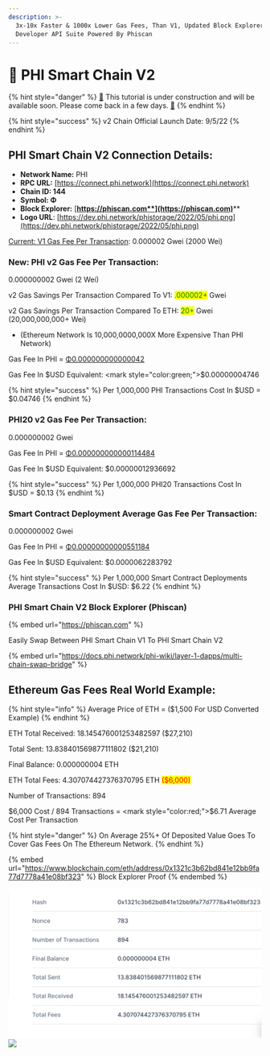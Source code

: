 ```yaml
---
description: >-
  3x-10x Faster & 1000x Lower Gas Fees, Than V1, Updated Block Explorer & Full
  Developer API Suite Powered By Phiscan
---
```


# 🚀 PHI Smart Chain V2

{% hint style="danger" %}
[🚧](https://www.google.com/search?sxsrf=ALiCzsb265cbawUp9xMGQ6aViu8xcleeNQ:1659512798784\&q=What+does+this+emoji+mean+%F0%9F%9A%A7%3F\&sa=X\&ved=2ahUKEwiDpPz2lqr5AhVsDkQIHYWqBmwQzmd6BAgaEAU) This tutorial is under construction and will be available soon. Please come back in a few days. [🚧](https://www.google.com/search?sxsrf=ALiCzsb265cbawUp9xMGQ6aViu8xcleeNQ:1659512798784\&q=What+does+this+emoji+mean+%F0%9F%9A%A7%3F\&sa=X\&ved=2ahUKEwiDpPz2lqr5AhVsDkQIHYWqBmwQzmd6BAgaEAU)
{% endhint %}

{% hint style="success" %}
v2 Chain Official Launch Date: 9/5/22
{% endhint %}

## PHI Smart Chain V2 Connection Details:

* **Network Name:** PHI
* **RPC URL:** [https://connect.phi.network](https://connect.phi.network)​
* **Chain ID: 144**
* **Symbol: Φ**
* **Block Explorer:** [**https://phiscan.com**](https://phiscan.com)****
* **Logo URL**: [https://dev.phi.network/phistorage/2022/05/phi.png](https://dev.phi.network/phistorage/2022/05/phi.png)

[Current: V1 Gas Fee Per Transaction](https://explorer.phi.network): 0.000002 Gwei (2000 Wei)

### New: PHI v2 Gas Fee Per Transaction:

0.000000002 Gwei (2 Wei)

v2 Gas Savings Per Transaction Compared To V1: <mark style="color:green;">.000002+</mark> Gwei&#x20;

v2 Gas Savings Per Transaction Compared To ETH: <mark style="color:green;">20+</mark> Gwei (20,000,000,000+ Wei)&#x20;

* (Ethereum Network Is 10,000,0000,000X More Expensive Than PHI Network)

Gas Fee In PHI = [Φ0.000000000000042](https://phiscan.com/tx/0x9327d7f2053eee881137526e8593943c06b4759ffecc296bf4f95c27a3c28b6c)

Gas Fee In $USD Equivalent: <mark style="color:green;">$0.00000004746</mark>

{% hint style="success" %}
Per 1,000,000 PHI Transactions Cost In $USD = $0.04746
{% endhint %}

### PHI20 v2 Gas Fee Per Transaction:

0.000000002 Gwei

Gas Fee In PHI = [Φ0.000000000000114484](https://phiscan.com/tx/0xe9897a1afee12b09caaad521c1fa34940513c1772bc8676d769154cb40fb35fb)

Gas Fee In $USD Equivalent: $0.00000012936692

{% hint style="success" %}
Per 1,000,000 PHI20 Transactions Cost In $USD = $0.13
{% endhint %}

### Smart Contract Deployment Average Gas Fee Per Transaction:

0.000000002 Gwei

Gas Fee In PHI = [Φ0.00000000000551184](https://phiscan.com/tx/0x0d9e33410a71ec6e3d2ed7a274726549527155924999c460f0afe191397f00ff)

Gas Fee In $USD Equivalent: $0.0000062283792

{% hint style="success" %}
Per 1,000,000 Smart Contract Deployments Average Transactions Cost In $USD: $6.22
{% endhint %}

### PHI Smart Chain V2 Block Explorer (Phiscan)

{% embed url="https://phiscan.com" %}

Easily Swap Between PHI Smart Chain V1 To PHI Smart Chain V2

{% embed url="https://docs.phi.network/phi-wiki/layer-1-dapps/multi-chain-swap-bridge" %}

## Ethereum Gas Fees Real World Example:

{% hint style="info" %}
Average Price of ETH = ($1,500 For USD Converted Example)
{% endhint %}

ETH Total Received: 18.145476001253482597 ($27,210)

Total Sent: 13.838401569877111802 ($21,210)

Final Balance: 0.000000004 ETH

ETH Total Fees: 4.307074427376370795 ETH <mark style="color:red;">($6,000)</mark>

Number of Transactions: 894&#x20;

$6,000 Cost / 894 Transactions = <mark style="color:red;">$6.71</mark> Average Cost Per Transaction

{% hint style="danger" %}
On Average 25%+ Of Deposited Value Goes To Cover Gas Fees On The Ethereum Network.
{% endhint %}

{% embed url="https://www.blockchain.com/eth/address/0x1321c3b62bd841e12bb9fa77d7778a41e08bf323" %}
Block Explorer Proof&#x20;
{% endembed %}

![](<../.gitbook/assets/Screen Shot 2022-08-03 at 2.11.53 AM.png>) ![](../.gitbook/assets/IMG\_6244.jpg)
